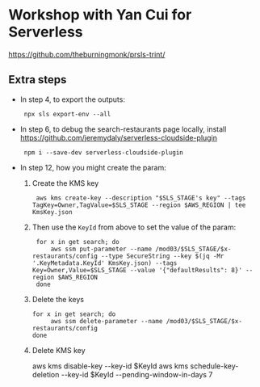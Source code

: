 # Workshop with Yan Cui for Serverless

https://github.com/theburningmonk/prsls-trint/

## Extra steps

- In step 4, to export the outputs:

       npx sls export-env --all

- In step 6, to debug the search-restaurants page locally, install https://github.com/jeremydaly/serverless-cloudside-plugin

       npm i --save-dev serverless-cloudside-plugin

- In step 12, how you might create the param:

  1. Create the KMS key

          aws kms create-key --description "$SLS_STAGE's key" --tags TagKey=Owner,TagValue=$SLS_STAGE --region $AWS_REGION | tee KmsKey.json

  2. Then use the `KeyId` from above to set the value of the param:

          for x in get search; do
              aws ssm put-parameter --name /mod03/$SLS_STAGE/$x-restaurants/config --type SecureString --key $(jq -Mr '.KeyMetadata.KeyId' KmsKey.json) --tags Key=Owner,Value=$SLS_STAGE --value '{"defaultResults": 8}' --region $AWS_REGION
          done

  3. Delete the keys

         for x in get search; do
              aws ssm delete-parameter --name /mod03/$SLS_STAGE/$x-restaurants/config
         done


  99. Delete KMS key

         aws kms disable-key --key-id $KeyId
         aws kms schedule-key-deletion --key-id $KeyId --pending-window-in-days 7
